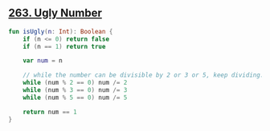 ## [263. Ugly Number](https://leetcode.com/problems/ugly-number/)

```kotlin
fun isUgly(n: Int): Boolean {
    if (n <= 0) return false
    if (n == 1) return true

    var num = n

    // while the number can be divisible by 2 or 3 or 5, keep dividing.
    while (num % 2 == 0) num /= 2
    while (num % 3 == 0) num /= 3
    while (num % 5 == 0) num /= 5

    return num == 1
}
```